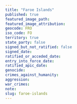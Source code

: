 ```yaml
---
title: "Faroe Islands"
published: true
featured_image_path:
featured_image_attribution:
geocode: FRO
iso_code: FO
territory: true
state_party: false
signed_but_not_ratified: false
signed_date:
ratified_or_acceded_date:
entry_into_force_date:
ratified_apic_date:
genocide:
crimes_against_humanity:
aggression:
war_crimes:
note:
slug: faroe-islands
---
```

